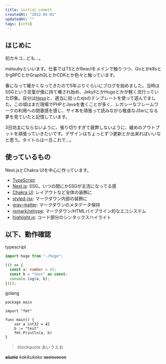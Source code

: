 ```yaml
---
title: initial commit
createdAt: "2022-05-01"
updatedAt: ""
tags: [info]
---
```

## はじめに
初カキコ...ども...。

matsubyといいます。仕事ではTSとかReactをメインで触りつつ、Goとかk8sとかgRPCとかGraphQLとかCDKとか色々と触っています。

春になって暖かくなってきたので5年ぶりぐらいにブログを始めました。当時はSSGという言葉が俄に持て囃され始め、JekyllとかHugoとかが軽く流行っていた印象。自分は[Hexo](https://github.com/hexojs/hexo)と、適当に拾ったejsのテンプレートを使って遊んでました。この頃はまだ現場でPHPとJavaを書くことが多く、レガシーなフレームワークの利用への閉塞感を感じ、サイ本を頑張って読みながら敬虔なJSerになる夢を見ていたと記憶しています。

3日坊主にならないように、張り切りすぎて疲弊しないように、緩めのアウトプットを頑張っていきたいです。デザインはちょっとずつ更新とか出来ればいいなと思う。タイトルは一旦これで...。

## 使っているもの
Next.jsとChakra UIを中心に作っています。
- [TypeScript](https://github.com/microsoft/TypeScript)
- [Next.js](https://github.com/vercel/next.js): SSG。いつの間にかSSGが主流になってる感
- [Chakra UI](https://github.com/chakra-ui/chakra-ui): レイアウトなど全体の装飾に
- [styled-jsx](https://github.com/vercel/styled-jsx): マークダウン内部の装飾に
- [gray-matter](https://github.com/jonschlinkert/gray-matter): マークダウンのメタデータ保持
- [remark/rehype](https://github.com/remarkjs/remark): マークダウン/HTMLパイプライン的なエコシステム
- [highlight.js](https://github.com/highlightjs/highlight.js): コード部分のシンタックスハイライト

## 以下、動作確認
typescript
```ts
import hoge from "./hoge";

(() => {
  const a: number = 42;
  const b = "test" as const;
  console.log(a, b);
})();
```

golang
```golang
package main

import "fmt"

func main() {
	var a int32 = 42
	b := "test"
	fmt.Println(a, b)
}
```

> blockquote
> あいうえお

**aiueio**
_kakikukeko_
~~sasisuseso~~